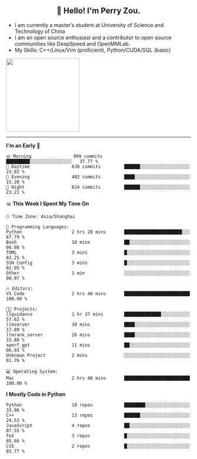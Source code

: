 <h2 align="center">👋 Hello! I'm Perry Zou.</h2>

- I am currently a master’s student at University of Science and Technology of China
- I am an open source enthusiast and a contributor to open source communities like DeepSpeed and OpenMMLab.
- My Skills: C++/Linux/Vim (proficient), Python/CUDA/SQL (basic)

<img height=200 align="center" src="https://github-readme-stats.vercel.app/api?username=zonepg" />

-------

<!--START_SECTION:waka-->
**I'm an Early 🐤** 

```text
🌞 Morning                999 commits         █████████░░░░░░░░░░░░░░░░   37.77 % 
🌆 Daytime                630 commits         ██████░░░░░░░░░░░░░░░░░░░   23.82 % 
🌃 Evening                402 commits         ████░░░░░░░░░░░░░░░░░░░░░   15.20 % 
🌙 Night                  614 commits         ██████░░░░░░░░░░░░░░░░░░░   23.21 % 
```


📊 **This Week I Spent My Time On** 

```text
🕑︎ Time Zone: Asia/Shanghai

💬 Programming Languages: 
Python                   2 hrs 28 mins       ██████████████████████░░░   87.79 % 
Bash                     10 mins             ██░░░░░░░░░░░░░░░░░░░░░░░   06.08 % 
TOML                     3 mins              █░░░░░░░░░░░░░░░░░░░░░░░░   02.25 % 
SSH Config               3 mins              █░░░░░░░░░░░░░░░░░░░░░░░░   02.05 % 
Other                    1 min               ░░░░░░░░░░░░░░░░░░░░░░░░░   00.97 % 

🔥 Editors: 
VS Code                  2 hrs 48 mins       █████████████████████████   100.00 % 

🐱‍💻 Projects: 
llguidance               1 hr 37 mins        ██████████████░░░░░░░░░░░   57.62 % 
llmserver                30 mins             ████░░░░░░░░░░░░░░░░░░░░░   17.89 % 
llmrank_server           26 mins             ████░░░░░░░░░░░░░░░░░░░░░   15.80 % 
xperf_gpt                11 mins             ██░░░░░░░░░░░░░░░░░░░░░░░   06.93 % 
Unknown Project          2 mins              ░░░░░░░░░░░░░░░░░░░░░░░░░   01.76 % 

💻 Operating System: 
Mac                      2 hrs 48 mins       █████████████████████████   100.00 % 
```

**I Mostly Code in Python** 

```text
Python                   18 repos            ████████░░░░░░░░░░░░░░░░░   33.96 % 
C++                      13 repos            ██████░░░░░░░░░░░░░░░░░░░   24.53 % 
JavaScript               4 repos             ██░░░░░░░░░░░░░░░░░░░░░░░   07.55 % 
TeX                      3 repos             █░░░░░░░░░░░░░░░░░░░░░░░░   05.66 % 
CSS                      2 repos             █░░░░░░░░░░░░░░░░░░░░░░░░   03.77 % 
```




<!--END_SECTION:waka-->
